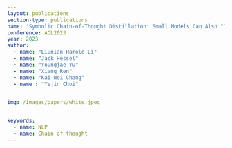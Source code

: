 ```yaml
---
layout: publications
section-type: publications
name: 'Symbolic Chain-of-Thought Distillation: Small Models Can Also "Think" Step-by-Step'
conference: ACL2023
year: 2023
author:
  - name: "Liunian Harold Li"
  - name: "Jack Hessel"
  - name: "Youngjae Yu"
  - name: "Xiang Ren"
  - name: "Kai-Wei Chang"
  - name : "Yejin Choi"


img: /images/papers/white.jpeg


keywords:
  - name: NLP
  - name: Chain-of-thought
---
```

